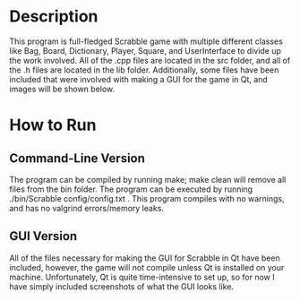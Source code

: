 # Description
This program is full-fledged Scrabble game with multiple different classes like Bag, Board, Dictionary, Player,
Square, and UserInterface to divide up the work involved.
All of the .cpp files are located in the src folder, and all of the .h files
are located in the lib folder. Additionally, some files have been included that were involved with making a GUI for the game in Qt, and images will be shown below.

# How to Run

## Command-Line Version
The program can be compiled by running make; make clean will
remove all files from the bin folder. The program can be executed by running
./bin/Scrabble config/config.txt . This program compiles with no warnings, and has
no valgrind errors/memory leaks.

## GUI Version
All of the files necessary for making the GUI for Scrabble in Qt have been included, however, the game will not compile unless Qt is installed on your machine. Unfortunately, Qt is quite time-intensive to set up, so for now I have simply included screenshots of what the GUI looks like.
